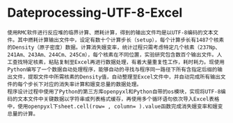 # Dateprocessing-UTF-8-Excel
    使用RMC软件进行反应堆的临界计算、燃耗计算，得到的输出文件均是以UTF-8编码的文本文件。其中燃耗计算输出文件中，设定有数十个计算步长（setup），每个计算步长有1487个核素的Density（原子密度）数据。计算消失嬗变率，统计过程只需考虑特定几个核素（237Np、241Am、243Am、244Cm、245Cm），每个核素在不同位置，实验研究包含数百个输出文件。人工查找特定核素，粘贴复制至Excel再进行数据处理，有着大量重复性工作，耗时耗力。现使用Python编写了一个数据自动处理程序，能够自动的寻找与程序同一路径下所有含指定后缀的输出文件，提取文件中所需核素的Density值，自动整理至Excel文件中，并自动完成所有输出文件的每个步长下对应的消失率计算和嬗变总量的数据处理。
    程序设计过程中使用了Python的第三方库openpyxl和Python自带的os模块，实现将UTF-8编码的文本文件中关键数据以字符串或列表格式缓存，再使用多个循环语句依次导入Excel表格中，使用openpyxl下sheet.cell(row= , column= ).value函数完成消失嬗变率和嬗变总量的计算。
